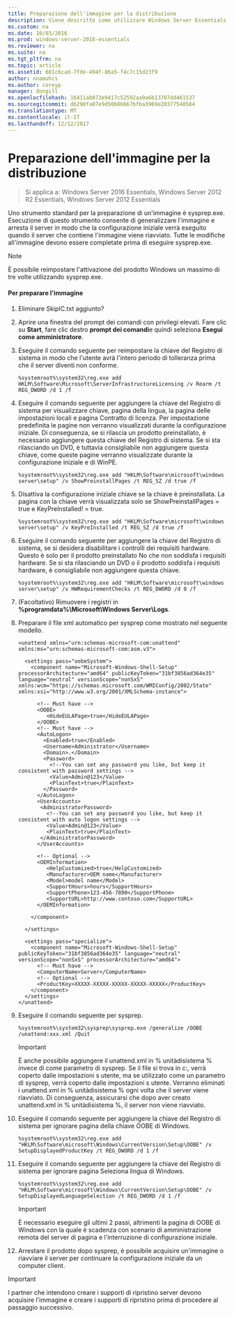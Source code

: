 ```yaml
---
title: Preparazione dell'immagine per la distribuzione
description: Viene descritto come utilizzare Windows Server Essentials
ms.custom: na
ms.date: 10/03/2016
ms.prod: windows-server-2016-essentials
ms.reviewer: na
ms.suite: na
ms.tgt_pltfrm: na
ms.topic: article
ms.assetid: 681c6cad-7fde-494f-86a5-f4c7c15d23f9
author: nnamuhcs
ms.author: coreyp
manager: dongill
ms.openlocfilehash: 16411ab073e9417c52592aa9a6b13707dd461537
ms.sourcegitcommit: db290fa07e9d50686667bfba3969e20377548504
ms.translationtype: MT
ms.contentlocale: it-IT
ms.lasthandoff: 12/12/2017
---
```

# <a name="preparing-the-image-for-deployment"></a>Preparazione dell'immagine per la distribuzione

>Si applica a: Windows Server 2016 Essentials, Windows Server 2012 R2 Essentials, Windows Server 2012 Essentials

Uno strumento standard per la preparazione di un'immagine è sysprep.exe. Esecuzione di questo strumento consente di generalizzare l'immagine e arresta il server in modo che la configurazione iniziale verrà eseguito quando il server che contiene l'immagine viene riavviato. Tutte le modifiche all'immagine devono essere completate prima di eseguire sysprep.exe.  
  
> [!NOTE]
>  È possibile reimpostare l'attivazione del prodotto Windows un massimo di tre volte utilizzando sysprep.exe.  
  
#### <a name="to-prepare-the-image"></a>Per preparare l'immagine  
  
1.  Eliminare SkipIC.txt aggiunto?  
  
2.  Aprire una finestra del prompt dei comandi con privilegi elevati. Fare clic su **Start**, fare clic destro **prompt dei comandi**e quindi seleziona **Esegui come amministratore**.  
  
3.  Eseguire il comando seguente per reimpostare la chiave del Registro di sistema in modo che l'utente avrà l'intero periodo di tolleranza prima che il server diventi non conforme.  
  
    ```  
    %systemroot%\system32\reg.exe add HKLM\Software\Microsoft\ServerInfrastructureLicensing /v Rearm /t REG_DWORD /d 1 /f  
    ```  
  
4.  Eseguire il comando seguente per aggiungere la chiave del Registro di sistema per visualizzare chiave, pagina della lingua, la pagina delle impostazioni locali e pagina Contratto di licenza. Per impostazione predefinita le pagine non verranno visualizzati durante la configurazione iniziale. Di conseguenza, se si rilascia un prodotto preinstallato, è necessario aggiungere questa chiave del Registro di sistema. Se si sta rilasciando un DVD, è tuttavia consigliabile non aggiungere questa chiave, come queste pagine verranno visualizzate durante la configurazione iniziale e di WinPE.  
  
    ```  
    %systemroot%\system32\reg.exe add "HKLM\Software\microsoft\windows server\setup" /v ShowPreinstallPages /t REG_SZ /d true /f  
    ```  
  
5.  Disattiva la configurazione iniziale chiave se la chiave è preinstallata. La pagina con la chiave verrà visualizzata solo se ShowPreinstallPages = true e KeyPreInstalled! = true.  
  
    ```  
    %systemroot%\system32\reg.exe add "HKLM\Software\microsoft\windows server\setup" /v KeyPreInstalled /t REG_SZ /d true /f  
    ```  
  
6.  Eseguire il comando seguente per aggiungere la chiave del Registro di sistema, se si desidera disabilitare i controlli dei requisiti hardware. Questo è solo per il prodotto preinstallato No che non soddisfa i requisiti hardware. Se si sta rilasciando un DVD o il prodotto soddisfa i requisiti hardware, è consigliabile non aggiungere questa chiave.  
  
    ```  
    %systemroot%\system32\reg.exe add "HKLM\Software\microsoft\windows server\setup" /v HWRequirementChecks /t REG_DWORD /d 0 /f  
    ```  
  
7.  (Facoltativo) Rimuovere i registri in **%programdata%\Microsoft\Windows Server\Logs**.  
  
8.  Preparare il file xml automatico per sysprep come mostrato nel seguente modello.  
  
    ```  
    <unattend xmlns="urn:schemas-microsoft-com:unattend" xmlns:ms="urn:schemas-microsoft-com:asm.v3">  
  
      <settings pass="oobeSystem">  
        <component name="Microsoft-Windows-Shell-Setup" processorArchitecture="amd64" publicKeyToken="31bf3856ad364e35" language="neutral" versionScope="nonSxS" xmlns:wcm="https://schemas.microsoft.com/WMIConfig/2002/State" xmlns:xsi="http://www.w3.org/2001/XMLSchema-instance">  
  
          <!-- Must have -->  
          <OOBE>  
             <HideEULAPage>true</HideEULAPage>  
          </OOBE>  
          <!-- Must have -->  
          <AutoLogon>   
            <Enabled>true</Enabled>   
            <Username>Administrator</Username>   
            <Domain>.</Domain>   
            <Password>   
              <!--You can set any password you like, but keep it consistent with password settings -->       
              <Value>Admin@123</Value>   
              <PlainText>true</PlainText>   
            </Password>   
          </AutoLogon>   
          <UserAccounts>   
           <AdministratorPassword>   
             <!--You can set any password you like, but keep it consistent with auto logon settings -->       
             <Value>Admin@123</Value>   
             <PlainText>true</PlainText>   
           </AdministratorPassword>   
          </UserAccounts>  
  
          <!-- Optional -->  
          <OEMInformation>  
             <HelpCustomized>true</HelpCustomized>  
             <Manufacturer>OEM name</Manufacturer>  
             <Model>model name</Model>  
             <SupportHours>hours</SupportHours>  
             <SupportPhone>123-456-7890</SupportPhone>  
             <SupportURL>http://www.contoso.com</SupportURL>  
          </OEMInformation>  
  
        </component>  
  
      </settings>  
  
      <settings pass="specialize">  
        <component name="Microsoft-Windows-Shell-Setup" publicKeyToken="31bf3856ad364e35" language="neutral" versionScope="nonSxS" processorArchitecture="amd64">  
          <!-- Must have -->  
          <ComputerName>Server</ComputerName>          
          <!-- Optional -->  
          <ProductKey>XXXXX-XXXXX-XXXXX-XXXXX-XXXXX</ProductKey>  
        </component>  
      </settings>  
    </unattend>  
    ```  
  
9. Eseguire il comando seguente per sysprep.  
  
    ```  
    %systemroot%\system32\sysprep\sysprep.exe /generalize /OOBE /unattend:xxx.xml /Quit  
    ```  
  
    > [!IMPORTANT]
    >  È anche possibile aggiungere il unattend.xml in % unitàdisistema % invece di come parametro di sysprep. Se il file si trova in c:\, verrà coperto dalle impostazioni s utente, ma se utilizzato come un parametro di sysprep, verrà coperto dalle impostazioni s utente. Verranno eliminati i unattend.xml in % unitàdisistema % ogni volta che il server viene riavviato. Di conseguenza, assicurarsi che dopo aver creato unattend.xml in % unitàdisistema %, il server non viene riavviato.  
  
10. Eseguire il comando seguente per aggiungere la chiave del Registro di sistema per ignorare pagina della chiave OOBE di Windows.  
  
    ```  
    %systemroot%\system32\reg.exe add "HKLM\Software\microsoft\Windows\CurrentVersion\Setup\OOBE" /v SetupDisplayedProductKey /t REG_DWORD /d 1 /f  
    ```  
  
11. Eseguire il comando seguente per aggiungere la chiave del Registro di sistema per ignorare pagina Seleziona lingua di Windows.  
  
    ```  
    %systemroot%\system32\reg.exe add "HKLM\Software\microsoft\Windows\CurrentVersion\Setup\OOBE" /v SetupDisplayedLanguageSelection /t REG_DWORD /d 1 /f  
    ```  
  
    > [!IMPORTANT]
    >  È necessario eseguire gli ultimi 2 passi, altrimenti la pagina di OOBE di Windows con la quale è scadenza con scenario di amministrazione remota del server di pagina e l'interruzione di configurazione iniziale.  
  
12. Arrestare il prodotto dopo sysprep, è possibile acquisire un'immagine o riavviare il server per continuare la configurazione iniziale da un computer client.  
  
> [!IMPORTANT]
>  I partner che intendono creare i supporti di ripristino server devono acquisire l'immagine e creare i supporti di ripristino prima di procedere al passaggio successivo.